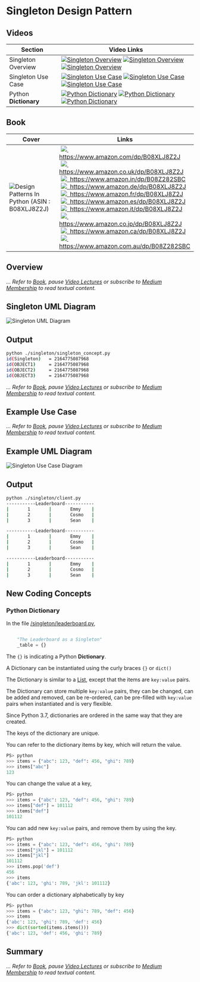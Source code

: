 # Singleton Design Pattern

## Videos

Section | Video Links
-|-
Singleton Overview | <a id="udemyVideoLink" href="https://www.udemy.com/course/design-patterns-in-python/learn/lecture/25362178/?referralCode=7493DBBBF97FF2B0D24D" target="_blank" title="Singleton Overview"><img src="/img/udemy_btn_sm.gif" alt="Singleton Overview"/></a>&nbsp;<a id="ytVideoLink" href="https://youtu.be/wc1b70LueGA&list=PLKWUX7aMnlEJzRvCXnwFEdk_WJDNjMDOo" target="_blank" title="Singleton Overview"><img src="/img/yt_btn_sm.gif" alt="Singleton Overview"/></a>&nbsp;<a id="skillShareVideoLink" href="https://skl.sh/34SM2Xg" target="_blank" title="Singleton Overview"><img src="/img/skillshare_btn_sm.gif" alt="Singleton Overview"/></a>
Singleton Use Case | <a id="udemyVideoLink" href="https://www.udemy.com/course/design-patterns-in-python/learn/lecture/25362182/?referralCode=7493DBBBF97FF2B0D24D" target="_blank" title="Singleton Use Case"><img src="/img/udemy_btn_sm.gif" alt="Singleton Use Case"/></a>&nbsp;<a id="ytVideoLink" href="https://youtu.be/-F7OYXMpVJw&list=PLKWUX7aMnlEJzRvCXnwFEdk_WJDNjMDOo" target="_blank" title="Singleton Use Case"><img src="/img/yt_btn_sm.gif" alt="Singleton Use Case"/></a>&nbsp;<a id="skillShareVideoLink" href="https://skl.sh/34SM2Xg" target="_blank" title="Singleton Use Case"><img src="/img/skillshare_btn_sm.gif" alt="Singleton Use Case"/></a>
Python **Dictionary** | <a id="udemyVideoLink" href="https://www.udemy.com/course/design-patterns-in-python/learn/lecture/25362192/?referralCode=7493DBBBF97FF2B0D24D" target="_blank" title="Python Dictionary"><img src="/img/udemy_btn_sm.gif" alt="Python Dictionary"/></a>&nbsp;<a id="ytVideoLink" href="https://youtu.be/L7IPuo6VOjo&list=PLKWUX7aMnlEJzRvCXnwFEdk_WJDNjMDOo" target="_blank" title="Python Dictionary"><img src="/img/yt_btn_sm.gif" alt="Python Dictionary"/></a>&nbsp;<a id="skillShareVideoLink" href="https://skl.sh/34SM2Xg" target="_blank" title="Python Dictionary"><img src="/img/skillshare_btn_sm.gif" alt="Python Dictionary"/></a>

## Book 

Cover | Links |
-|-|
![Design Patterns In Python (ASIN : B08XLJ8Z2J)](/img/design_patterns_in_python_book_125x178.jpg) | &nbsp;<a href="https://www.amazon.com/dp/B08XLJ8Z2J"><img src="/img/flag_us.gif">&nbsp; https://www.amazon.com/dp/B08XLJ8Z2J</a><br/>&nbsp;<a href="https://www.amazon.co.uk/dp/B08XLJ8Z2J"><img src="/img/flag_uk.gif">&nbsp; https://www.amazon.co.uk/dp/B08XLJ8Z2J</a><br/>&nbsp;<a href="https://www.amazon.in/dp/B08Z282SBC"><img src="/img/flag_in.gif">&nbsp; https://www.amazon.in/dp/B08Z282SBC</a><br/>&nbsp;<a href="https://www.amazon.de/dp/B08XLJ8Z2J"><img src="/img/flag_de.gif">&nbsp; https://www.amazon.de/dp/B08XLJ8Z2J</a><br/>&nbsp;<a href="https://www.amazon.fr/dp/B08XLJ8Z2J"><img src="/img/flag_fr.gif">&nbsp; https://www.amazon.fr/dp/B08XLJ8Z2J</a><br/>&nbsp;<a href="https://www.amazon.es/dp/B08XLJ8Z2J"><img src="/img/flag_es.gif">&nbsp; https://www.amazon.es/dp/B08XLJ8Z2J</a><br/>&nbsp;<a href="https://www.amazon.it/dp/B08XLJ8Z2J"><img src="/img/flag_it.gif">&nbsp; https://www.amazon.it/dp/B08XLJ8Z2J</a><br/>&nbsp;<a href="https://www.amazon.co.jp/dp/B08XLJ8Z2J"><img src="/img/flag_jp.gif">&nbsp; https://www.amazon.co.jp/dp/B08XLJ8Z2J</a><br/>&nbsp;<a href="https://www.amazon.ca/dp/B08XLJ8Z2J"><img src="/img/flag_ca.gif">&nbsp; https://www.amazon.ca/dp/B08XLJ8Z2J</a><br/>&nbsp;<a href="https://www.amazon.com.au/dp/B08Z282SBC"><img src="/img/flag_au.gif">&nbsp; https://www.amazon.com.au/dp/B08Z282SBC</a>|

## Overview

_... Refer to [Book](https://www.amazon.com/dp/B08Z282SBC), pause [Video Lectures](#videos) or subscribe to [Medium Membership](https://sean-bradley.medium.com/membership) to read textual content._

## Singleton UML Diagram

![Singleton UML Diagram](/img/singleton_concept.svg)

## Output

``` bash
python ./singleton/singleton_concept.py
id(Singleton)   = 2164775087968
id(OBJECT1)     = 2164775087968
id(OBJECT2)     = 2164775087968
id(OBJECT3)     = 2164775087968
```

_... Refer to [Book](https://www.amazon.com/dp/B08Z282SBC), pause [Video Lectures](#videos) or subscribe to [Medium Membership](https://sean-bradley.medium.com/membership) to read textual content._

## Example Use Case

_... Refer to [Book](https://www.amazon.com/dp/B08Z282SBC), pause [Video Lectures](#videos) or subscribe to [Medium Membership](https://sean-bradley.medium.com/membership) to read textual content._

## Example UML Diagram

![Singleton Use Case Diagram](/img/singleton_example.svg)

## Output

``` bash
python ./singleton/client.py
-----------Leaderboard-----------
|       1       |       Emmy    |
|       2       |       Cosmo   |
|       3       |       Sean    |

-----------Leaderboard-----------
|       1       |       Emmy    |
|       2       |       Cosmo   |
|       3       |       Sean    |

-----------Leaderboard-----------
|       1       |       Emmy    |
|       2       |       Cosmo   |
|       3       |       Sean    |
```

## New Coding Concepts

### Python Dictionary

In the file [/singleton/leaderboard.py](/singleton/leaderboard.py), 

``` python linenums="4"

    "The Leaderboard as a Singleton"
    _table = {}

``` 

The `{}` is indicating a Python **Dictionary**.

A Dictionary can be instantiated using the curly braces `{}` or `dict()`

The Dictionary is similar to a [List](/builder#python-list), except that the items are `key:value` pairs.

The Dictionary can store multiple `key:value` pairs, they can be changed, can be added and removed, can be re-ordered, can be pre-filled with `key:value` pairs when instantiated and is very flexible.

Since Python 3.7, dictionaries are ordered in the same way that they are created. 

The keys of the dictionary are unique.

You can refer to the dictionary items by key, which will return the value.

``` python
PS> python
>>> items = {"abc": 123, "def": 456, "ghi": 789}
>>> items["abc"] 
123
```

You can change the value at a key, 

``` python
PS> python
>>> items = {"abc": 123, "def": 456, "ghi": 789}
>>> items["def"] = 101112 
>>> items["def"]
101112
```

You can add new `key:value` pairs, and remove them by using the key.

``` python
PS> python
>>> items = {"abc": 123, "def": 456, "ghi": 789}
>>> items["jkl"] = 101112
>>> items["jkl"]
101112
>>> items.pop('def')
456
>>> items
{'abc': 123, 'ghi': 789, 'jkl': 101112}
```

You can order a dictionary alphabetically by key

``` python
PS> python
>>> items = {"abc": 123, "ghi": 789, "def": 456}
>>> items
{'abc': 123, 'ghi': 789, 'def': 456}
>>> dict(sorted(items.items()))
{'abc': 123, 'def': 456, 'ghi': 789}
```

## Summary

_... Refer to [Book](https://www.amazon.com/dp/B08Z282SBC), pause [Video Lectures](#videos) or subscribe to [Medium Membership](https://sean-bradley.medium.com/membership) to read textual content._